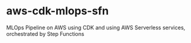 # aws-cdk-mlops-sfn
MLOps Pipeline on AWS using CDK and using AWS Serverless services, orchestrated by Step Functions
